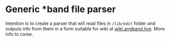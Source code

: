 # Generic *band file parser

Intention is to create a parser that will read files in `/lib/edit` folder and outputs info from them in a form suitable for wiki at [wiki.angband.live](wiki.angband.live). 
More info to come.
